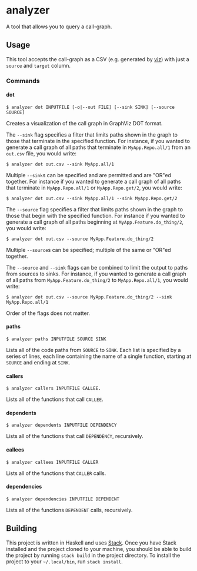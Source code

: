 # analyzer

A tool that allows you to query a call-graph.

## Usage

This tool accepts the call-graph as a CSV (e.g. generated by [viz](https://github.com/j3rn/viz)) with just a `source` and `target` column.

### Commands

#### dot

```
$ analyzer dot INPUTFILE [-o|--out FILE] [--sink SINK] [--source SOURCE]
```

Creates a visualization of the call graph in GraphViz DOT format.

The `--sink` flag specifies a filter that limits paths shown in the graph to those that terminate in the specified function.  For instance, if you wanted to generate a call graph of all paths that terminate in `MyApp.Repo.all/1` from an `out.csv` file, you would write:
```
$ analyzer dot out.csv --sink MyApp.all/1
```

Multiple `--sink`s can be specified and are permitted and are "OR"ed together.  For instance if you wanted to generate a call graph of all paths that terminate in `MyApp.Repo.all/1` or `MyApp.Repo.get/2`, you would write:
```
$ analyzer dot out.csv --sink MyApp.all/1 --sink MyApp.Repo.get/2
```

The `--source` flag specifies a filter that limits paths shown in the graph to those that begin with the specified function.  For instance if you wanted to generate a call graph of all paths beginning at `MyApp.Feature.do_thing/2`, you would write:
```
$ analyzer dot out.csv --source MyApp.Feature.do_thing/2
```

Multiple `--source`s can be specified; multiple of the same or "OR"ed together.

The `--source` and `--sink` flags can be combined to limit the output to paths from sources to sinks.  For instance, if you wanted to generate a call graph of all paths from `MyApp.Feature.do_thing/2` to `MyApp.Repo.all/1`, you would write:

```
$ analyzer dot out.csv --source MyApp.Feature.do_thing/2 --sink MyApp.Repo.all/1
```

Order of the flags does not matter.

#### paths

```
$ analyzer paths INPUTFILE SOURCE SINK
```

Lists all of the code paths from `SOURCE` to `SINK`.  Each list is specified by a series of lines, each line containing the name of a single function, starting at `SOURCE` and ending at `SINK`.

#### callers

```
$ analyzer callers INPUTFILE CALLEE.
```

Lists all of the functions that call `CALLEE`.

#### dependents

```
$ analyzer dependents INPUTFILE DEPENDENCY
```

Lists all of the functions that call `DEPENDENCY`, recursively.

#### callees

```
$ analyzer callees INPUTFILE CALLER
```

Lists all of the functions that `CALLER` calls.


#### dependencies

```
$ analyzer dependencies INPUTFILE DEPENDENT
```

Lists all of the functions `DEPENDENT` calls, recursively.

## Building

This project is written in Haskell and uses [Stack](https://docs.haskellstack.org/en/stable/).  Once you have Stack installed and the project cloned to your machine, you should be able to build the project by running `stack build` in the project directory.  To install the project to your `~/.local/bin`, run `stack install`.

